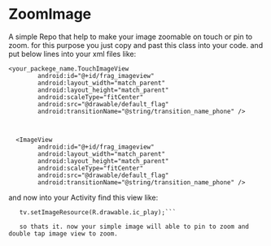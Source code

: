 # ZoomImage
A simple Repo that help to make your image zoomable on touch or pin to zoom.
for this purpose you just copy and past this class into your code.
and put below lines into your xml files like:
``` 
<your_packege_name.TouchImageView
        android:id="@+id/frag_imageview"
        android:layout_width="match_parent"
        android:layout_height="match_parent"
        android:scaleType="fitCenter"
        android:src="@drawable/default_flag"
        android:transitionName="@string/transition_name_phone" /> 
       
       

  <ImageView
        android:id="@+id/frag_imageview"
        android:layout_width="match_parent"
        android:layout_height="match_parent"
        android:scaleType="fitCenter"
        android:src="@drawable/default_flag"
        android:transitionName="@string/transition_name_phone" />
  ```
  and now into your Activity find this view like:
  
  ```TouchImageView tv=(TouchImageView)findViewById(R.id.frag_imageview);
     tv.setImageResource(R.drawable.ic_play);```
     
     so thats it. now your simple image will able to pin to zoom and double tap image view to zoom.
